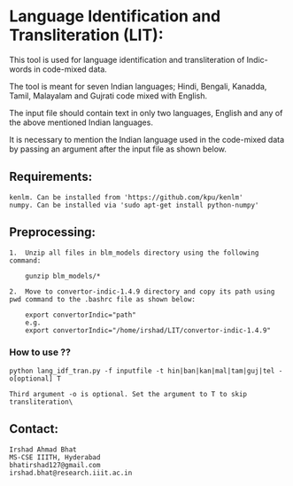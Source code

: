 # Language Identification and Transliteration (LIT): 

This tool is used for language identification and transliteration of Indic-words in code-mixed data. 

The tool is meant for seven Indian languages; Hindi, Bengali, Kanadda, Tamil, Malayalam and Gujrati code mixed with English. 

The input file should contain text in only two languages, English and any of the above mentioned Indian languages. 

It is necessary to mention the Indian language used in the code-mixed data by passing an argument after the input file as shown below. 

## Requirements:

    kenlm. Can be installed from 'https://github.com/kpu/kenlm'
    numpy. Can be installed via 'sudo apt-get install python-numpy'

## Preprocessing:

    1.  Unzip all files in blm_models directory using the following command:

	    gunzip blm_models/*

    2.  Move to convertor-indic-1.4.9 directory and copy its path using pwd command to the .bashrc file as shown below:

	    export convertorIndic="path"    
	    e.g.
	    export convertorIndic="/home/irshad/LIT/convertor-indic-1.4.9"    


### How to use ??

    python lang_idf_tran.py -f inputfile -t hin|ban|kan|mal|tam|guj|tel -o[optional] T

    Third argument -o is optional. Set the argument to T to skip transliteration\


## Contact:

    Irshad Ahmad Bhat
    MS-CSE IIITH, Hyderabad
    bhatirshad127@gmail.com
    irshad.bhat@research.iiit.ac.in

